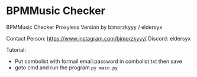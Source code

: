 # BPMMusic Checker
BPMMusic Checker Proxyless Version by bimorzkyyy / eldersyx

Contact Person: https://www.instagram.com/bimorzkyyy/
Discord: eldersyx

Tutorial:
- Put combolist with formail email:password in combolist.txt then save 
- goto cmd and run the program `py main.py`
